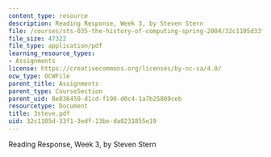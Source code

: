 ```yaml
---
content_type: resource
description: Reading Response, Week 3, by Steven Stern
file: /courses/sts-035-the-history-of-computing-spring-2004/32c1105d33f13edf13beda0231855e19_3steve.pdf
file_size: 47322
file_type: application/pdf
learning_resource_types:
- Assignments
license: https://creativecommons.org/licenses/by-nc-sa/4.0/
ocw_type: OCWFile
parent_title: Assignments
parent_type: CourseSection
parent_uid: 8e836459-d1cd-f190-d0c4-1a7b25809ceb
resourcetype: Document
title: 3steve.pdf
uid: 32c1105d-33f1-3edf-13be-da0231855e19
---
```

Reading Response, Week 3, by Steven Stern